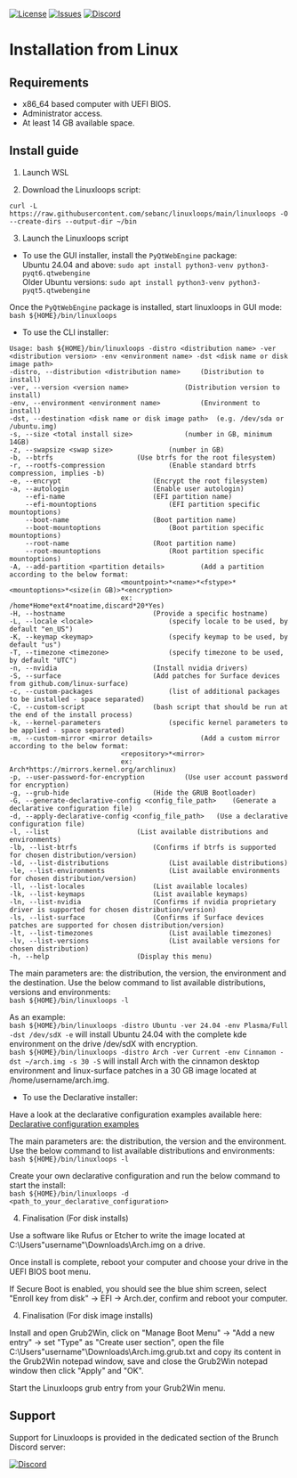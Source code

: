 <div id="top"></div>

<!-- Shields/Logos -->
[![License][license-shield]][license-url]
[![Issues][issues-shield]][issues-url]
[![Discord][discord-shield]][discord-url]

<!-- Installation Guide -->
# Installation from Linux

## Requirements
- x86_64 based computer with UEFI BIOS.  
- Administrator access.  
- At least 14 GB available space.  

## Install guide

1. Launch WSL  

2. Download the Linuxloops script:  

`curl -L https://raw.githubusercontent.com/sebanc/linuxloops/main/linuxloops -O --create-dirs --output-dir ~/bin`  
  
3. Launch the Linuxloops script  

- To use the GUI installer, install the `PyQtWebEngine` package:  
Ubuntu 24.04 and above: `sudo apt install python3-venv python3-pyqt6.qtwebengine`  
Older Ubuntu versions: `sudo apt install python3-venv python3-pyqt5.qtwebengine`  

Once the `PyQtWebEngine` package is installed, start linuxloops in GUI mode:  
`bash ${HOME}/bin/linuxloops`  

- To use the CLI installer:  
```
Usage: bash ${HOME}/bin/linuxloops -distro <distribution name> -ver <distribution version> -env <environment name> -dst <disk name or disk image path>
-distro, --distribution <distribution name>		(Distribution to install)
-ver, --version <version name>				(Distribution version to install)
-env, --environment <environment name>			(Environment to install)
-dst, --destination <disk name or disk image path>	(e.g. /dev/sda or /ubuntu.img)
-s, --size <total install size>				(number in GB, minimum 14GB)
-z, --swapsize <swap size>				(number in GB)
-b, --btrfs						(Use btrfs for the root filesystem)
-r, --rootfs-compression				(Enable standard btrfs compression, implies -b)
-e, --encrypt						(Encrypt the root filesystem)
-a, --autologin						(Enable user autologin)
    --efi-name						(EFI partition name)
    --efi-mountoptions					(EFI partition specific mountoptions)
    --boot-name						(Boot partition name)
    --boot-mountoptions					(Boot partition specific mountoptions)
    --root-name						(Root partition name)
    --root-mountoptions					(Root partition specific mountoptions)
-A, --add-partition <partition details>			(Add a partition according to the below format:
							<mountpoint>*<name>*<fstype>*<mountoptions>*<size(in GB)>*<encryption>
							ex: /home*Home*ext4*noatime,discard*20*Yes)
-H, --hostname						(Provide a specific hostname)
-L, --locale <locale>					(specify locale to be used, by default "en_US")
-K, --keymap <keymap>					(specify keymap to be used, by default "us")
-T, --timezone <timezone>				(specify timezone to be used, by default "UTC")
-n, --nvidia						(Install nvidia drivers)
-S, --surface						(Add patches for Surface devices from github.com/linux-surface)
-c, --custom-packages					(list of additional packages to be installed - space separated)
-C, --custom-script					(bash script that should be run at the end of the install process)
-k, --kernel-parameters					(specific kernel parameters to be applied - space separated)
-m, --custom-mirror <mirror details>			(Add a custom mirror according to the below format:
							<repository>*<mirror>
							ex: Arch*https://mirrors.kernel.org/archlinux)
-p, --user-password-for-encryption			(Use user account password for encryption)
-g, --grub-hide						(Hide the GRUB Bootloader)
-G, --generate-declarative-config <config_file_path>	(Generate a declarative configuration file)
-d, --apply-declarative-config <config_file_path>	(Use a declarative configuration file)
-l, --list						(List available distributions and environments)
-lb, --list-btrfs					(Confirms if btrfs is supported for chosen distribution/version)
-ld, --list-distributions				(List available distributions)
-le, --list-environments				(List available environments for chosen distribution/version)
-ll, --list-locales					(List available locales)
-lk, --list-keymaps					(List available keymaps)
-ln, --list-nvidia					(Confirms if nvidia proprietary driver is supported for chosen distribution/version)
-ls, --list-surface					(Confirms if Surface devices patches are supported for chosen distribution/version)
-lt, --list-timezones					(List available timezones)
-lv, --list-versions					(List available versions for chosen distribution)
-h, --help						(Display this menu)
```

The main parameters are: the distribution, the version, the environment and the destination. Use the below command to list available distributions, versions and environments:  
`bash ${HOME}/bin/linuxloops -l`  

As an example:  
`bash ${HOME}/bin/linuxloops -distro Ubuntu -ver 24.04 -env Plasma/Full -dst /dev/sdX -e` will install Ubuntu 24.04 with the complete kde environment on the drive /dev/sdX with encryption.  
`bash ${HOME}/bin/linuxloops -distro Arch -ver Current -env Cinnamon -dst ~/arch.img -s 30 -S` will install Arch with the cinnamon desktop environment and linux-surface patches in a 30 GB image located at /home/username/arch.img.  

- To use the Declarative installer:  

Have a look at the declarative configuration examples available here:  
[Declarative configuration examples][Declarative configuration examples]  

The main parameters are: the distribution, the version and the environment. Use the below command to list available distributions and environments:  
`bash ${HOME}/bin/linuxloops -l`  

Create your own declarative configuration and run the below command to start the install:  
`bash ${HOME}/bin/linuxloops -d <path_to_your_declarative_configuration>`  

4. Finalisation (For disk installs)  

Use a software like Rufus or Etcher to write the image located at C:\Users\"username"\Downloads\Arch.img on a drive.  

Once install is complete, reboot your computer and choose your drive in the UEFI BIOS boot menu.  

If Secure Boot is enabled, you should see the blue shim screen, select "Enroll key from disk" -> EFI -> Arch.der, confirm and reboot your computer.  

4. Finalisation (For disk image installs)  

Install and open Grub2Win, click on "Manage Boot Menu" -> "Add a new entry" -> set "Type" as "Create user section", open the file C:\Users\"username"\Downloads\Arch.img.grub.txt and copy its content in the Grub2Win notepad window, save and close the Grub2Win notepad window then click "Apply" and "OK".  

Start the Linuxloops grub entry from your Grub2Win menu.  

## Support

Support for Linuxloops is provided in the dedicated section of the Brunch Discord server:  

[![Discord][discord-shield]][discord-url]

<!-- Reference Links -->
<!-- Badges -->
[license-shield]: https://img.shields.io/github/license/sebanc/linuxloops?label=License&logo=Github&style=flat-square
[license-url]: ./LICENSE
[issues-shield]: https://img.shields.io/github/issues/sebanc/linuxloops?label=Issues&logo=Github&style=flat-square
[issues-url]: https://github.com/sebanc/linuxloops/issues
[discord-shield]: https://img.shields.io/badge/Discord-Join-7289da?style=flat-square&logo=discord&logoColor=%23FFFFFF
[discord-url]: https://discord.gg/x2EgK2M

[Declarative configuration examples]: ../Declarative_configuration_examples
